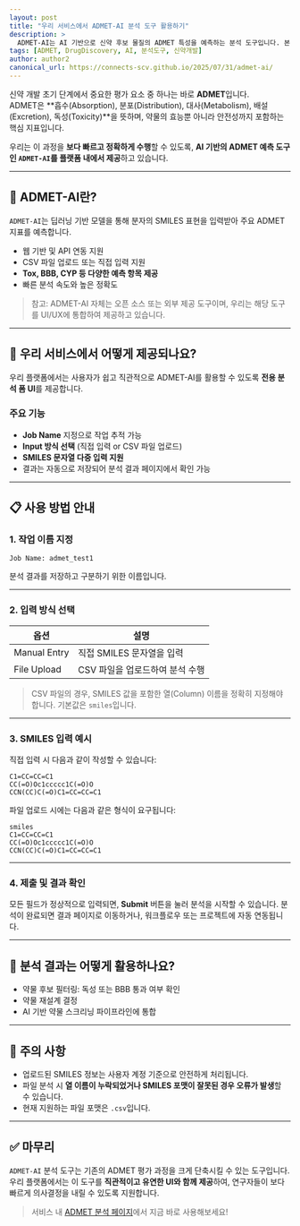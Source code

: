 ```yaml
---
layout: post
title: "우리 서비스에서 ADMET-AI 분석 도구 활용하기"
description: >
  ADMET-AI는 AI 기반으로 신약 후보 물질의 ADMET 특성을 예측하는 분석 도구입니다. 본 포스트에서는 해당 도구를 우리 플랫폼 내에서 어떻게 활용할 수 있는지 자세히 소개합니다.
tags: [ADMET, DrugDiscovery, AI, 분석도구, 신약개발]
author: author2
canonical_url: https://connects-scv.github.io/2025/07/31/admet-ai/
---
```


신약 개발 초기 단계에서 중요한 평가 요소 중 하나는 바로 **ADMET**입니다.  
ADMET은 **흡수(Absorption), 분포(Distribution), 대사(Metabolism), 배설(Excretion), 독성(Toxicity)**을 뜻하며, 약물의 효능뿐 아니라 안전성까지 포함하는 핵심 지표입니다.

우리는 이 과정을 **보다 빠르고 정확하게 수행**할 수 있도록, **AI 기반의 ADMET 예측 도구인 `ADMET-AI`를 플랫폼 내에서 제공**하고 있습니다.

---

## 🧠 ADMET-AI란?

`ADMET-AI`는 딥러닝 기반 모델을 통해 분자의 SMILES 표현을 입력받아 주요 ADMET 지표를 예측합니다.

- 웹 기반 및 API 연동 지원
- CSV 파일 업로드 또는 직접 입력 지원
- **Tox, BBB, CYP 등 다양한 예측 항목 제공**
- 빠른 분석 속도와 높은 정확도

> 참고: ADMET-AI 자체는 오픈 소스 또는 외부 제공 도구이며, 우리는 해당 도구를 UI/UX에 통합하여 제공하고 있습니다.

---

## 🚀 우리 서비스에서 어떻게 제공되나요?

우리 플랫폼에서는 사용자가 쉽고 직관적으로 ADMET-AI를 활용할 수 있도록 **전용 분석 폼 UI**를 제공합니다.

### 주요 기능
- **Job Name** 지정으로 작업 추적 가능
- **Input 방식 선택** (직접 입력 or CSV 파일 업로드)
- **SMILES 문자열 다중 입력 지원**
- 결과는 자동으로 저장되어 분석 결과 페이지에서 확인 가능

---

## 📋 사용 방법 안내

### 1. 작업 이름 지정

```plaintext
Job Name: admet_test1
````

분석 결과를 저장하고 구분하기 위한 이름입니다.

---

### 2. 입력 방식 선택

| 옵션           | 설명                  |
| ------------ | ------------------- |
| Manual Entry | 직접 SMILES 문자열을 입력   |
| File Upload  | CSV 파일을 업로드하여 분석 수행 |

> CSV 파일의 경우, SMILES 값을 포함한 열(Column) 이름을 정확히 지정해야 합니다. 기본값은 `smiles`입니다.

---

### 3. SMILES 입력 예시

직접 입력 시 다음과 같이 작성할 수 있습니다:

```plaintext
C1=CC=CC=C1
CC(=O)Oc1ccccc1C(=O)O
CCN(CC)C(=O)C1=CC=CC=C1
```

파일 업로드 시에는 다음과 같은 형식이 요구됩니다:

```csv
smiles
C1=CC=CC=C1
CC(=O)Oc1ccccc1C(=O)O
CCN(CC)C(=O)C1=CC=CC=C1
```

---

### 4. 제출 및 결과 확인

모든 필드가 정상적으로 입력되면, **Submit** 버튼을 눌러 분석을 시작할 수 있습니다.
분석이 완료되면 결과 페이지로 이동하거나, 워크플로우 또는 프로젝트에 자동 연동됩니다.

---

## 🧬 분석 결과는 어떻게 활용하나요?

* 약물 후보 필터링: 독성 또는 BBB 통과 여부 확인
* 약물 재설계 결정
* AI 기반 약물 스크리닝 파이프라인에 통합

---

## 🔐 주의 사항

* 업로드된 SMILES 정보는 사용자 계정 기준으로 안전하게 처리됩니다.
* 파일 분석 시 **열 이름이 누락되었거나 SMILES 포맷이 잘못된 경우 오류가 발생**할 수 있습니다.
* 현재 지원하는 파일 포맷은 `.csv`입니다.

---

## ✅ 마무리

`ADMET-AI` 분석 도구는 기존의 ADMET 평가 과정을 크게 단축시킬 수 있는 도구입니다.
우리 플랫폼에서는 이 도구를 **직관적이고 유연한 UI와 함께 제공**하여, 연구자들이 보다 빠르게 의사결정을 내릴 수 있도록 지원합니다.

> 서비스 내 [ADMET 분석 페이지](http://yourdomain.com/admet)에서 지금 바로 사용해보세요!
